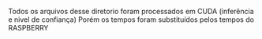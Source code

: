Todos os arquivos desse diretorio foram processados em CUDA (inferência e nivel de confiança)
Porém os tempos foram substituídos pelos tempos do RASPBERRY
